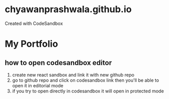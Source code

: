 # chyawanprashwala.github.io
Created with CodeSandbox
# My Portfolio
## how to open codesandbox editor
1. create new react sandbox and link it with new github repo
1. go to github repo and click on codesandbox link then you'll be able to open it in editorial mode
1. if you try to open directly in codesandbox it will open in protected mode   
